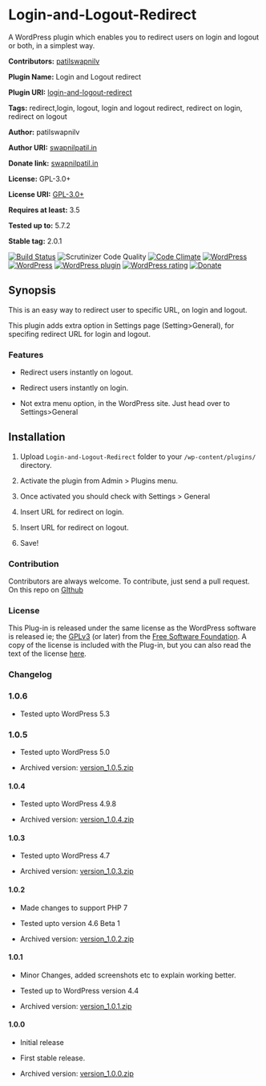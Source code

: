 # Login-and-Logout-Redirect

A WordPress plugin which enables you to redirect users on login and logout or both, in a simplest way.

**Contributors:** [patilswapnilv](https://github.com/patilswapnilv/)

**Plugin Name:** Login and Logout redirect

**Plugin URI:** [login-and-logout-redirect](https://wordpress.org/plugins/login-and-logout-redirect/)

**Tags:** redirect,login, logout, login and logout redirect, redirect on login, redirect on logout

**Author:** patilswapnilv

**Author URI:** [swapnilpatil.in](https://swapnilpatil.in)

**Donate link:** [swapnilpatil.in](https://swapnilpatil.in/wp-plugins/)

**License:** GPL-3.0+

**License URI:** [GPL-3.0+](https://www.gnu.org/licenses/gpl-3.0.en.html)

**Requires at least:** 3.5

**Tested up to:** 5.7.2

**Stable tag:** 2.0.1



[![Build Status](https://travis-ci.org/patilswapnilv/login-and-logout-redirect.svg)](https://travis-ci.org/patilswapnilv/login-and-logout-redirect) ![Scrutinizer Code Quality](https://scrutinizer-ci.com/g/patilswapnilv/login-and-logout-redirect/badges/quality-score.png?b=master) [![Code Climate](https://codeclimate.com/github/patilswapnilv/login-and-logout-redirect/badges/gpa.svg)](https://codeclimate.com/github/patilswapnilv/login-and-logout-redirect) [![WordPress](https://img.shields.io/wordpress/plugin/dt/login-and-logout-redirect.svg)]() [![WordPress](https://img.shields.io/wordpress/v/login-and-logout-redirect.svg)]() [![WordPress plugin](https://img.shields.io/wordpress/plugin/v/login-and-logout-redirect.svg)]() [![WordPress rating](https://img.shields.io/wordpress/plugin/r/login-and-logout-redirect.svg)]() [![Donate](https://img.shields.io/badge/Donate-PayPal-green.svg)](https://www.paypal.com/cgi-bin/webscr?cmd=_s-xclick&hosted_button_id=S2DYY5KZU42RW)

  

## Synopsis

This is an easy way to redirect user to specific URL, on login and logout.

This plugin adds extra option in Settings page (Setting>General), for specifing redirect URL for login and logout.

  

### Features

* Redirect users instantly on logout.

* Redirect users instantly on login.

* Not extra menu option, in the WordPress site. Just head over to Settings>General


## Installation

1. Upload `Login-and-Logout-Redirect` folder to your `/wp-content/plugins/` directory.

2. Activate the plugin from Admin > Plugins menu.

3. Once activated you should check with Settings > General

4. Insert URL for redirect on login.

5. Insert URL for redirect on logout.

6. Save!


### Contribution

Contributors are always welcome.
To contribute, just send a pull request. On this repo on [GIthub](https://github.com/patilswapnilv/login-and-logout-redirect)


### License

This Plug-in is released under the same license as the WordPress software is released ie; the [GPLv3](https://www.gnu.org/licenses/gpl-3.0.en.html) (or later) from the [Free Software Foundation](http://www.fsf.org/). A copy of the license is included with the Plug-in, but you can also read the text of the license [here](http://www.gnu.org/licenses/gpl-3.0.en.html).


### Changelog


### 1.0.6 

* Tested upto WordPress 5.3

### 1.0.5

* Tested upto WordPress 5.0

* Archived version: [version_1.0.5.zip](https://downloads.wordpress.org/plugin/login-and-logout-redirect.1.0.5.zip)

#### 1.0.4

* Tested upto WordPress 4.9.8

* Archived version: [version_1.0.4.zip](https://downloads.wordpress.org/plugin/login-and-logout-redirect.1.0.4.zip)

#### 1.0.3

* Tested upto WordPress 4.7

* Archived version: [version_1.0.3.zip](https://downloads.wordpress.org/plugin/login-and-logout-redirect.1.0.3.zip)

#### 1.0.2

* Made changes to support PHP 7

* Tested upto version 4.6 Beta 1

* Archived version: [version_1.0.2.zip](https://downloads.wordpress.org/plugin/login-and-logout-redirect.1.0.2.zip)

#### 1.0.1

* Minor Changes, added screenshots etc to explain working better.

* Tested up to WordPress version 4.4

* Archived version: [version_1.0.1.zip](https://downloads.wordpress.org/plugin/login-and-logout-redirect.1.0.1.zip)

#### 1.0.0

* Initial release

* First stable release.

* Archived version: [version_1.0.0.zip](https://downloads.wordpress.org/plugin/login-and-logout-redirect.1.0.0.zip)
